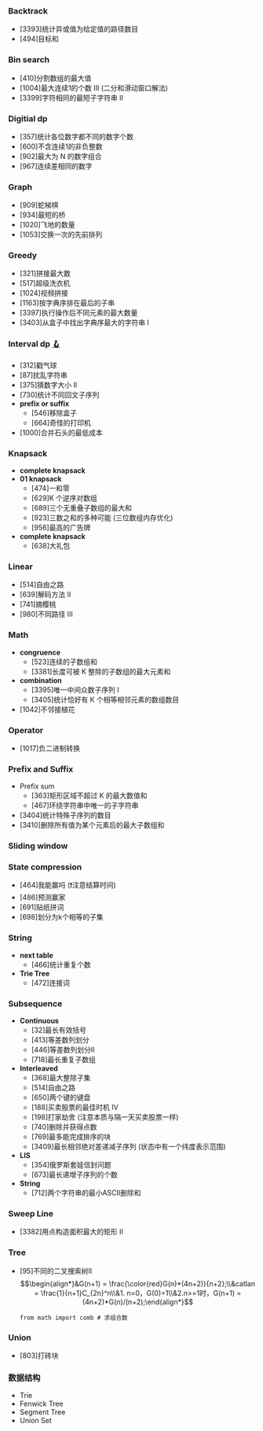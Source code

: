 ### Backtrack
* [3393]统计异或值为给定值的路径数目
* [494]目标和

### Bin search
* [410]分割数组的最大值
* [1004]最大连续1的个数 III (二分和滑动窗口解法)
* [3399]字符相同的最短子字符串 II

### Digitial dp
* [357]统计各位数字都不同的数字个数
* [600]不含连续1的非负整数
* [902]最大为 N 的数字组合
* [967]连续差相同的数字

### Graph
* [909]蛇梯棋
* [934]最短的桥
* [1020]飞地的数量
* [1053]交换一次的先前排列

### Greedy
* [321]拼接最大数
* [517]超级洗衣机
* [1024]视频拼接
* [1163]按字典序排在最后的子串
* [3397]执行操作后不同元素的最大数量
* [3403]从盒子中找出字典序最大的字符串 I

### Interval dp <a href="https://leetcode.cn/problems/remove-boxes/solutions/1884753/by-424479543-g3gt/?source=vscode">🪝</a>
* [312]戳气球
* [87]扰乱字符串
* [375]猜数字大小 II
* [730]统计不同回文子序列
* **prefix or suffix**
    * [546]移除盒子
    * [664]奇怪的打印机
* [1000]合并石头的最低成本

### Knapsack
* **complete knapsack**
* **01 knapsack**
    * [474]一和零
    * [629]K 个逆序对数组
    * [689]三个无重叠子数组的最大和
    * [923]三数之和的多种可能 (三位数组内存优化)
    * [956]最高的广告牌
* **complete knapsack**
    * [638]大礼包

### Linear
* [514]自由之路
* [639]解码方法 II
* [741]摘樱桃
* [980]不同路径 III

### Math
* **congruence**
    * [523]连续的子数组和
    * [3381]长度可被 K 整除的子数组的最大元素和
* **combination**
    * [3395]唯一中间众数子序列 I
    * [3405]统计恰好有 K 个相等相邻元素的数组数目
* [1042]不邻接植花

### Operator
* [1017]负二进制转换

### Prefix and Suffix
* Prefix sum
    * [363]矩形区域不超过 K 的最大数值和
    * [467]环绕字符串中唯一的子字符串
* [3404]统计特殊子序列的数目
* [3410]删除所有值为某个元素后的最大子数组和


### Sliding window

### State compression
* [464]我能赢吗 (❗️注意结算时间)
* [486]预测赢家
* [691]贴纸拼词
* [698]划分为k个相等的子集

### String
* **next table**
    * [466]统计重复个数
* **Trie Tree**
    * [472]连接词

### Subsequence
* **Continuous**
    * [32]最长有效括号
    * [413]等差数列划分
    * [446]等差数列划分II
    * [718]最长重复子数组
* **Interleaved**
    * [368]最大整除子集
    * [514]自由之路
    * [650]两个键的键盘
    * [188]买卖股票的最佳时机 IV
    * [198]打家劫舍 (注意本质与隔一天买卖股票一样)
    * [740]删除并获得点数
    * [769]最多能完成排序的块
    * [3409]最长相邻绝对差递减子序列 (状态中有一个纬度表示范围)
* **LIS**
    * [354]俄罗斯套娃信封问题
    * [673]最长递增子序列的个数
* **String**
    * [712]两个字符串的最小ASCII删除和

### Sweep Line
* [3382]用点构造面积最大的矩形 II

### Tree
* [95]不同的二叉搜索树II 
    $$\begin{align*}&G(n+1) = \frac{\color{red}G(n)*(4n+2)}{n+2};\\&catlan = \frac{1}{n+1}C_{2n}^n\\&1. n=0，G(0)=1\\&2.n>=1时，G(n+1) = (4n+2)*G(n)/(n+2);\end{align*}$$
    ```python3
    from math import comb # 求组合数
    ```

### Union
* [803]打砖块


### 数据结构
* Trie
* Fenwick Tree
* Segment Tree
* Union Set